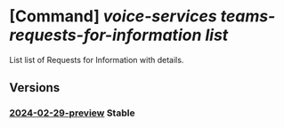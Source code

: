 # [Command] _voice-services teams-requests-for-information list_

List list of Requests for Information with details.

## Versions

### [2024-02-29-preview](/Resources/data-plane/microsoft.voiceservices/L3RlYW1zcmVxdWVzdHNmb3JpbmZvcm1hdGlvbg==/2024-02-29-preview.xml) **Stable**

<!-- data-plane:microsoft.voiceservices /teamsrequestsforinformation 2024-02-29-preview -->
